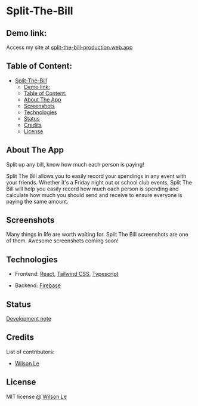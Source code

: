 # Split-The-Bill

## Demo link:

Access my site at [split-the-bill-production.web.app](https://split-the-bill-production.web.app)

## Table of Content:

- [Split-The-Bill](#split-the-bill)
	- [Demo link:](#demo-link)
	- [Table of Content:](#table-of-content)
	- [About The App](#about-the-app)
	- [Screenshots](#screenshots)
	- [Technologies](#technologies)
	- [Status](#status)
	- [Credits](#credits)
	- [License](#license)

## About The App

Split up any bill, know how much each person is paying!

Split The Bill allows you to easily record your spendings in any event with your friends. Whether it's a Friday night out or school club events, Split The Bill will help you easily record how much each person is spending and calculate how much you should send and receive to ensure everyone is paying the same amount.

## Screenshots

Many things in life are worth waiting for. Split The Bill screenshots are one of them. Awesome screenshots coming soon!

## Technologies

- Frontend: [React](https://reactjs.org), [Tailwind CSS](https://tailwindcss.com), [Typescript](https://www.typescriptlang.org)

- Backend: [Firebase](https://firebase.google.com)

## Status

[Development note](https://split-the-bill-production.web.app/versions)

## Credits

List of contributors:

- [Wilson Le](https://wilsonle.me)

## License

MIT license @ [Wilson Le](https://wilsonle.me)
